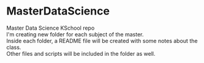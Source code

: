 # MasterDataScience
Master Data Science KSchool repo  
 I'm creating  new folder for each subject of the master.  
 Inside each folder, a README file will be created with some notes about the class.  
 Other files and scripts will be included in the folder as well.
